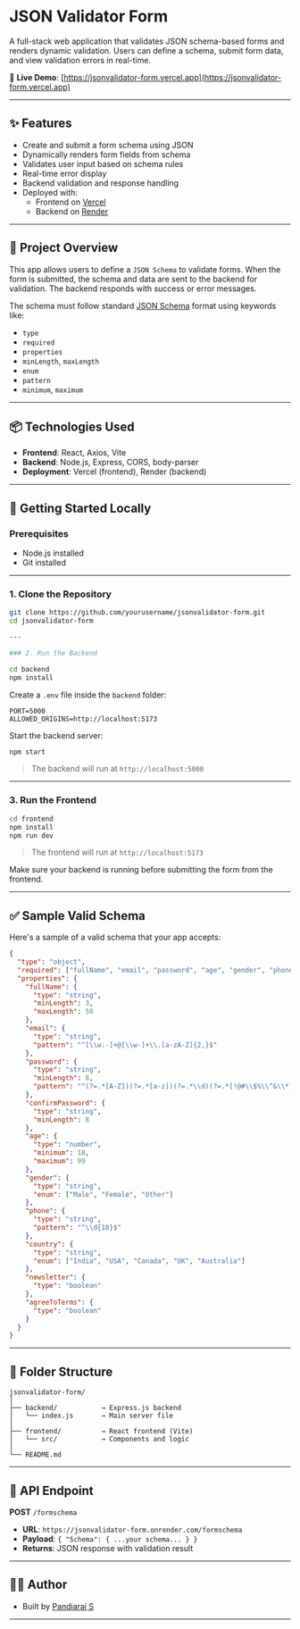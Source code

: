 # JSON Validator Form

A full-stack web application that validates JSON schema-based forms and renders dynamic validation. Users can define a schema, submit form data, and view validation errors in real-time.

🔗 **Live Demo**: [https://jsonvalidator-form.vercel.app](https://jsonvalidator-form.vercel.app)

---

## ✨ Features

- Create and submit a form schema using JSON
- Dynamically renders form fields from schema
- Validates user input based on schema rules
- Real-time error display
- Backend validation and response handling
- Deployed with:
  - Frontend on [Vercel](https://vercel.com/)
  - Backend on [Render](https://render.com/)

---

## 🧠 Project Overview

This app allows users to define a `JSON Schema` to validate forms. When the form is submitted, the schema and data are sent to the backend for validation. The backend responds with success or error messages.

The schema must follow standard [JSON Schema](https://json-schema.org/) format using keywords like:
- `type`
- `required`
- `properties`
- `minLength`, `maxLength`
- `enum`
- `pattern`
- `minimum`, `maximum`

---

## 📦 Technologies Used

- **Frontend**: React, Axios, Vite
- **Backend**: Node.js, Express, CORS, body-parser
- **Deployment**: Vercel (frontend), Render (backend)

---

## 🚀 Getting Started Locally

### Prerequisites

- Node.js installed
- Git installed

---

### 1. Clone the Repository

```bash
git clone https://github.com/yourusername/jsonvalidator-form.git
cd jsonvalidator-form

---

### 2. Run the Backend

cd backend
npm install
```

Create a `.env` file inside the `backend` folder:

```env
PORT=5000
ALLOWED_ORIGINS=http://localhost:5173
```

Start the backend server:

```bash
npm start
```

> The backend will run at `http://localhost:5000`

---

### 3. Run the Frontend

```bash
cd frontend
npm install
npm run dev
```

> The frontend will run at `http://localhost:5173`

Make sure your backend is running before submitting the form from the frontend.

---

## ✅ Sample Valid Schema

Here's a sample of a valid schema that your app accepts:

```json
{
  "type": "object",
  "required": ["fullName", "email", "password", "age", "gender", "phone", "country", "agreeToTerms"],
  "properties": {
    "fullName": {
      "type": "string",
      "minLength": 3,
      "maxLength": 50
    },
    "email": {
      "type": "string",
      "pattern": "^[\\w.-]+@[\\w-]+\\.[a-zA-Z]{2,}$"
    },
    "password": {
      "type": "string",
      "minLength": 8,
      "pattern": "^(?=.*[A-Z])(?=.*[a-z])(?=.*\\d)(?=.*[!@#\\$%\\^&\\*]).{8,}$"
    },
    "confirmPassword": {
      "type": "string",
      "minLength": 8
    },
    "age": {
      "type": "number",
      "minimum": 18,
      "maximum": 99
    },
    "gender": {
      "type": "string",
      "enum": ["Male", "Female", "Other"]
    },
    "phone": {
      "type": "string",
      "pattern": "^\\d{10}$"
    },
    "country": {
      "type": "string",
      "enum": ["India", "USA", "Canada", "UK", "Australia"]
    },
    "newsletter": {
      "type": "boolean"
    },
    "agreeToTerms": {
      "type": "boolean"
    }
  }
}
```

---

## 📂 Folder Structure

```
jsonvalidator-form/
│
├── backend/           → Express.js backend
│   └── index.js       → Main server file
│
├── frontend/          → React frontend (Vite)
│   └── src/           → Components and logic
│
└── README.md
```

---

## 🧪 API Endpoint

**POST** `/formschema`

- **URL**: `https://jsonvalidator-form.onrender.com/formschema`
- **Payload**: `{ "Schema": { ...your schema... } }`
- **Returns**: JSON response with validation result

---

## 🧑‍💻 Author

- Built by [Pandiaraj S](https://github.com/PandiarajS1)

---

